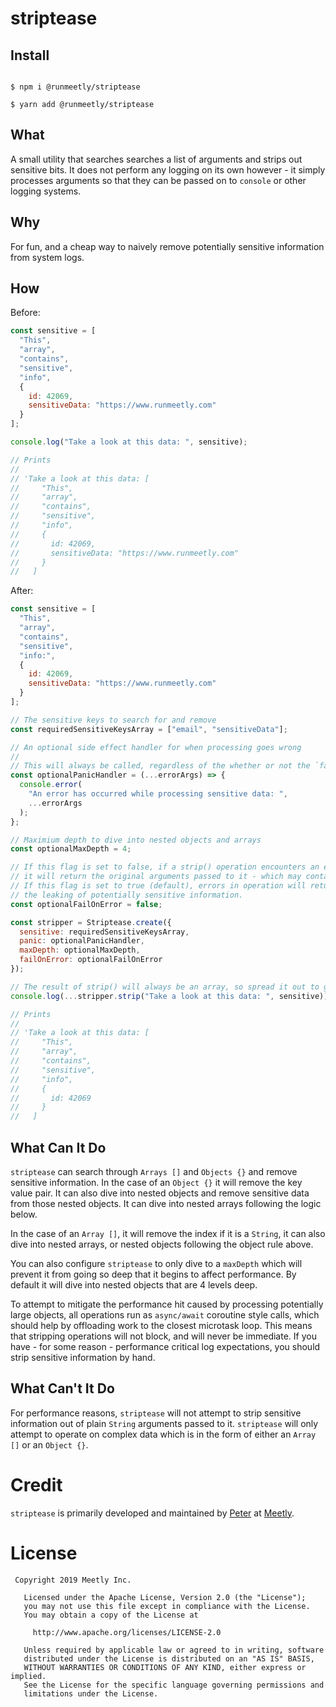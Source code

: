# striptease

## Install

```shell script

$ npm i @runmeetly/striptease

$ yarn add @runmeetly/striptease

```

## What

A small utility that searches searches a list of arguments and strips out sensitive bits.
It does not perform any logging on its own however - it simply processes arguments so that
they can be passed on to `console` or other logging systems.

## Why

For fun, and a cheap way to naively remove potentially sensitive information from system logs.

## How

Before:

```javascript
const sensitive = [
  "This",
  "array",
  "contains",
  "sensitive",
  "info",
  {
    id: 42069,
    sensitiveData: "https://www.runmeetly.com"
  }
];

console.log("Take a look at this data: ", sensitive);

// Prints
//
// 'Take a look at this data: [
//     "This",
//     "array",
//     "contains",
//     "sensitive",
//     "info",
//     {
//       id: 42069,
//       sensitiveData: "https://www.runmeetly.com"
//     }
//   ]
```

After:

```javascript
const sensitive = [
  "This",
  "array",
  "contains",
  "sensitive",
  "info:",
  {
    id: 42069,
    sensitiveData: "https://www.runmeetly.com"
  }
];

// The sensitive keys to search for and remove
const requiredSensitiveKeysArray = ["email", "sensitiveData"];

// An optional side effect handler for when processing goes wrong
//
// This will always be called, regardless of the whether or not the `failOnError` flag is set.
const optionalPanicHandler = (...errorArgs) => {
  console.error(
    "An error has occurred while processing sensitive data: ",
    ...errorArgs
  );
};

// Maximium depth to dive into nested objects and arrays
const optionalMaxDepth = 4;

// If this flag is set to false, if a strip() operation encounters an error,
// it will return the original arguments passed to it - which may contain sensitive information.
// If this flag is set to true (default), errors in operation will return an empty list, which prevents
// the leaking of potentially sensitive information.
const optionalFailOnError = false;

const stripper = Striptease.create({
  sensitive: requiredSensitiveKeysArray,
  panic: optionalPanicHandler,
  maxDepth: optionalMaxDepth,
  failOnError: optionalFailOnError
});

// The result of strip() will always be an array, so spread it out to get clean logs
console.log(...stripper.strip("Take a look at this data: ", sensitive));

// Prints
//
// 'Take a look at this data: [
//     "This",
//     "array",
//     "contains",
//     "sensitive",
//     "info",
//     {
//       id: 42069
//     }
//   ]
```

## What Can It Do

`striptease` can search through `Arrays []` and `Objects {}` and remove sensitive information.
In the case of an `Object {}` it will remove the key value pair. It can also dive into nested objects
and remove sensitive data from those nested objects. It can dive into nested arrays following the
logic below.

In the case of an `Array []`, it will remove the index if it is a `String`, it can also dive into
nested arrays, or nested objects following the object rule above.

You can also configure `striptease` to only dive to a `maxDepth` which will prevent it from going
so deep that it begins to affect performance. By default it will dive into nested objects that are
4 levels deep.

To attempt to mitigate the performance hit caused by processing potentially large objects, all
operations run as `async/await` coroutine style calls, which should help by offloading work to
the closest microtask loop. This means that stripping operations will not block, and will never be
immediate. If you have - for some reason - performance critical log expectations,
you should strip sensitive information by hand.

## What Can't It Do

For performance reasons, `striptease` will not attempt to strip sensitive information out of plain
`String` arguments passed to it. `striptease` will only attempt to operate on complex data which is
in the form of either an `Array []` or an `Object {}`.

# Credit

`striptease` is primarily developed and maintained by
[Peter](https://github.com/pyamsoft) at
[Meetly](https://www.runmeetly.com).

# License

```
 Copyright 2019 Meetly Inc.

   Licensed under the Apache License, Version 2.0 (the "License");
   you may not use this file except in compliance with the License.
   You may obtain a copy of the License at

     http://www.apache.org/licenses/LICENSE-2.0

   Unless required by applicable law or agreed to in writing, software
   distributed under the License is distributed on an "AS IS" BASIS,
   WITHOUT WARRANTIES OR CONDITIONS OF ANY KIND, either express or implied.
   See the License for the specific language governing permissions and
   limitations under the License.
```
